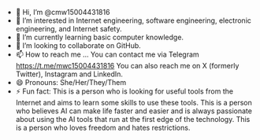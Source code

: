- 👋 Hi, I’m @cmw15004431816
- 👀 I’m interested in Internet engineering, software engineering, electronic engineering, and Internet safety.
- 🌱 I’m currently learning basic computer knowledge.
- 💞️ I’m looking to collaborate on GitHub.
- 📫 How to reach me ...
          You can contact me via Telegram https://t.me/mwc15004431816
          You can also reach me on X (formerly Twitter), Instagram and LinkedIn.
- 😄 Pronouns: She/Her/They/Them
- ⚡ Fun fact: This is a person who is looking for useful tools from the Internet and aims to learn some skills to use these tools.
                This is a person who believes AI can make life faster and easier and is always passionate about using the AI tools that run at the first edge of the technology.
                This is a person who loves freedom and hates restrictions.

<!---
cmw15004431816/cmw15004431816 is a ✨ special ✨ repository because its `README.md` (this file) appears on your GitHub profile.
You can click the Preview link to take a look at your changes.
--->
